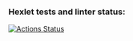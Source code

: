 ### Hexlet tests and linter status:
[![Actions Status](https://github.com/rusmurs/frontend-project-lvl1/workflows/hexlet-check/badge.svg)](https://github.com/rusmurs/frontend-project-lvl1/actions)